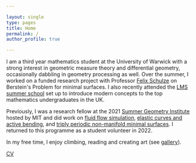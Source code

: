 ```yaml
---

layout: single
type: pages
title: Home
permalink: /
author_profile: true

---
```


I am a third year mathematics student at the University of Warwick with a strong interest in geometric measure theory and differential 
geometry, occasionally dabbling in geometry processing as well. Over the summer, I worked on a funded research project with Professor 
[Felix Schulze](https://www.felixschulze.eu/) on Berstein's Problem for minimal surfaces. I also recently attended the [LMS
summer school](http://www.lms.macs.hw.ac.uk/) set up to introduce modern concepts to the top mathematics undergraduates in the UK.

Previously, I was a research fellow at the 2021 [Summer Geometry Institute](https://sgi.mit.edu/) hosted by MIT and did work on 
[fluid flow simulation](http://summergeometry.org/sgi2021/incompressible-flows-on-meshes/), 
[elastic curves and active bending](http://summergeometry.org/sgi2021/elastic-curves-and-active-bending/), 
and [triply periodic non-manifold minimal surfaces](http://summergeometry.org/sgi2021/minimal-surfaces-but-with-saddle-points/). 
I returned to this programme as a student volunteer in 2022.

In my free time, I enjoy climbing, reading and creating art (see [gallery](https://natasha-diederen.github.io/pages/gallery/)).

[CV](/assets/images/cv.pdf)
